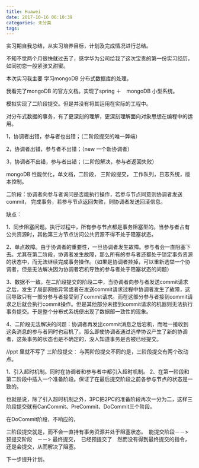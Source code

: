 ```yaml
---
title: Huawei
date: 2017-10-16 06:10:39
categories: 未分类
tags:
---
```



实习期自我总结，从实习培养目标，计划及完成情况进行总结。



不知不觉两个月很快就过去了，感学华为公司给我了这次宝贵的第一份实习经历，如同初恋一般紧张又甜蜜。



本次实习我主要 学习mongoDB 分布式数据库的处理，

我看完了mongoDB 的官方文档。实现了spring ＋　mongoDB 小型系统。



模拟实现了二阶段提交。但是并没有将其运用在实际的工程中。



对分布式数据的事务，有了更深刻的理解，更深刻理解面向对象思想在编程中的运用。







1，协调者出错，参与者也出错；（二阶段提交的唯一弊端）

2，协调者出错，参与者不出错；（new 一个新协调者）

3，协调者不出错，参与者出错；（二阶段解决，参与者返回失败）



mongoDB 性能优化，单文档，二阶段， 三阶段提交， 工作队列，日志系统，版本控制。



二阶段：协调者向参与者询问是否能执行操作，若参与节点同意则协调者发送commit， 完成事务，若参与节点返回失败，则协调者发送回滚信息。

缺点：

1、同步阻塞问题。执行过程中，所有参与节点都是事务阻塞型的。当参与者占有公共资源时，其他第三方节点访问公共资源不得不处于阻塞状态。

2、单点故障。由于协调者的重要性，一旦协调者发生故障。参与者会一直阻塞下去。尤其在第二阶段，协调者发生故障，那么所有的参与者还都处于锁定事务资源的状态中，而无法继续完成事务操作。（如果是协调者挂掉，可以重新选举一个协调者，但是无法解决因为协调者宕机导致的参与者处于阻塞状态的问题）

3、数据不一致。在二阶段提交的阶段二中，当协调者向参与者发送commit请求之后，发生了局部网络异常或者在发送commit请求过程中协调者发生了故障，这回导致只有一部分参与者接受到了commit请求。而在这部分参与者接到commit请求之后就会执行commit操作。但是其他部分未接到commit请求的机器则无法执行事务提交。于是整个分布式系统便出现了数据部一致性的现象。

4、二阶段无法解决的问题：协调者再发出commit消息之后宕机，而唯一接收到这条消息的参与者同时也宕机了。那么即使协调者通过选举协议产生了新的协调者，这条事务的状态也是不确定的，没人知道事务是否被已经提交。


//ppt 里就不写了
三阶段提交：
与两阶段提交不同的是，三阶段提交有两个改动点。

1、引入超时机制。同时在协调者和参与者中都引入超时机制。
2、在第一阶段和第二阶段中插入一个准备阶段。保证了在最后提交阶段之前各参与节点的状态是一致的。

也就是说，除了引入超时机制之外，3PC把2PC的准备阶段再次一分为二，这样三阶段提交就有CanCommit、PreCommit、DoCommit三个阶段。



在DoCommit阶段，不响应的，



三阶段提交就是，而不会一直持有事务资源并处于阻塞状态。　能提交阶段－－> 预提交阶段　－－> 最终提交，　已经预提交了　然而没有得到最终提交的指令，还是会提交，从而解决了阻塞。

下一步提升计划。


